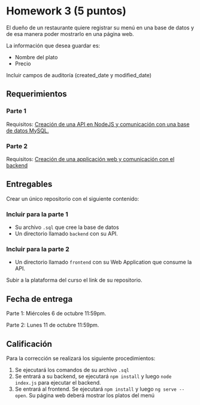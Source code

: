 # Homework 3 (5 puntos)

El dueño de un restaurante quiere registrar su menú en una base de datos y de esa manera poder mostrarlo en una página web.

La información que desea guardar es:

- Nombre del plato
- Precio

Incluir campos de auditoría (created_date y modified_date)

## Requerimientos

### Parte 1

Requisitos: [Creación de una API en NodeJS y comunicación con una base de datos MySQL.](./hw3-part1.md)

### Parte 2

Requisitos: [Creación de una applicación web y comunicación con el backend](./hw3-part2.md)

## Entregables

Crear un único repositorio con el siguiente contenido:

### Incluir para la parte 1

- Su archivo `.sql` que cree la base de datos
- Un directorio llamado `backend` con su API.

### Incluir para la parte 2

- Un directorio llamado `frontend` con su Web Application que consume la API.

Subir a la plataforma del curso el link de su repositorio.

## Fecha de entrega

Parte 1: Miércoles 6 de octubre 11:59pm.

Parte 2: Lunes 11 de octubre 11:59pm.

## Calificación

Para la corrección se realizará los siguiente procedimientos:

1. Se ejecutará los comandos de su archivo `.sql`
2. Se entrará a su backend, se ejecutará `npm install` y luego `node index.js` para ejecutar el backend.
3. Se entrará al frontend. Se ejecutará `npm install` y luego `ng serve --open`. Su página web deberá mostrar los platos del menú
